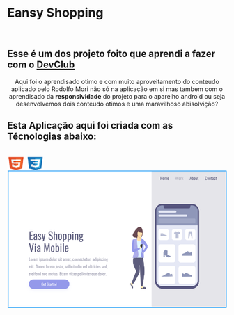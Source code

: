 <h1>Eansy Shopping</h1>
<br>
<h2>Esse é um dos projeto foito que aprendi a fazer com o <a href="https://rodolfomori.com.br/devclub">DevClub</a></h2>
<p align="center">Aqui foi o aprendisado otimo e com muito aproveitamento do conteudo aplicado pelo Rodolfo Mori não só na aplicação em si mas tambem com o aprendisado da <b>responsividade</b> do projeto para o aparelho android ou seja desenvolvemos dois conteudo otimos e uma maravilhoso abisolvição? </p>

<h2>Esta Aplicação aqui foi criada com as Técnologias abaixo:</h2>
 <br>    
  <img align="center" alt="Rafa-HTML" height="30" width="40" src="https://raw.githubusercontent.com/devicons/devicon/master/icons/html5/html5-original.svg">
  <img align="center" alt="Rafa-CSS" height="30" width="40" src="https://raw.githubusercontent.com/devicons/devicon/master/icons/css3/css3-original.svg">

<img src="https://github.com/welinsonAG/easy-shopping/blob/master/primeiropro.png?raw=true" /> 


